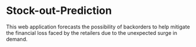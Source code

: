 # Stock-out-Prediction
This web application forecasts the possibility of backorders to help mitigate the financial loss faced by the retailers due to the unexpected surge in demand.

